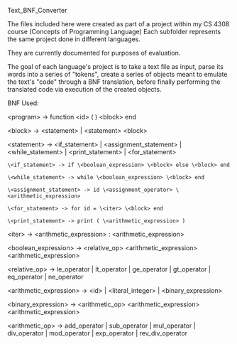 Text_BNF_Converter

The files included here were created as part of a project within my CS 4308 course (Concepts of Programming Language)
Each subfolder represents the same project done in different languages.

They are currently documented for purposes of evaluation.

The goal of each language's project is to take a text file as input, parse its words into a series of "tokens", 
create a series of objects meant to emulate the text's "code" through a BNF translation, before finally performing
the translated code via execution of the created objects.

BNF Used:

\<program> -> function \<id> ( ) \<block> end

\<block> -> \<statement> | \<statement> \<block>

  \<statement> -> \<if_statement> | \<assignment_statement> | \<while_statement> | \<print_statement> | \<for_statement>
  
    \<if_statement> -> if \<boolean_expression> \<block> else \<block> end
    
    \<while_statement> -> while \<boolean_expression> \<block> end
    
    \<assignment_statement> -> id \<assignment_operator> \<arithmetic_expression>
    
    \<for_statement> -> for id = \<iter> \<block> end
    
    \<print_statement> -> print ( \<arithmetic_expression> )
    
  \<iter> -> \<arithmetic_expression> : \<arithmetic_expression>
  
  \<boolean_expression> -> \<relative_op> \<arithmetic_expression> \<arithmetic_expression>
  
  \<relative_op> -> le_operator | lt_operator | ge_operator | gt_operator | eq_operator | ne_operator
  
  \<arithmetic_expression> -> \<id> | \<literal_integer> | \<binary_expression>
  
  \<binary_expression> -> \<arithmetic_op> \<arithmetic_expression> \<arithmetic_expression>
  
  \<arithmetic_op> -> add_operator | sub_operator | mul_operator | div_operator | mod_operator | exp_operator | rev_div_operator
